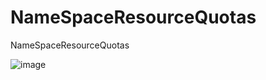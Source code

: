 # NameSpaceResourceQuotas
NameSpaceResourceQuotas

![image](https://github.com/rv2023/NameSpaceResourceQuotas/assets/14898537/3172e1f9-5dc1-4592-a31c-a97455862a64)
